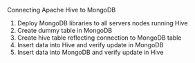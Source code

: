 Connecting Apache Hive to MongoDB

1. Deploy MongoDB libraries to all servers nodes running Hive
2. Create dummy table in MongoDB
3. Create hive table reflecting connection to MongoDB table
4. Insert data into Hive and verify update in MongoDB
5. Insert data into MongoDB and verify update in Hive
